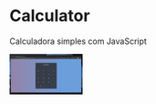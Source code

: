 # Calculator
Calculadora simples com JavaScript

<img src="https://github.com/LuizHenri16/Calculator/blob/assets/calculatorScreenshot.png" width="128"/>
